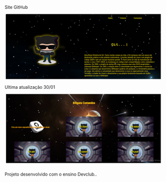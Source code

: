 <p>Site GitHub</p>

<img src="arsset/printsite.png"/>
<p>Ultima atualização 30/01</p>
<img src="arsset/printsite2.png"/>
<p>Projeto desenvolvido com o ensino Devclub..</p>
